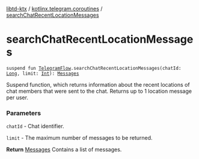 [libtd-ktx](../index.md) / [kotlinx.telegram.coroutines](index.md) / [searchChatRecentLocationMessages](./search-chat-recent-location-messages.md)

# searchChatRecentLocationMessages

`suspend fun `[`TelegramFlow`](../kotlinx.telegram.core/-telegram-flow/index.md)`.searchChatRecentLocationMessages(chatId: `[`Long`](https://kotlinlang.org/api/latest/jvm/stdlib/kotlin/-long/index.html)`, limit: `[`Int`](https://kotlinlang.org/api/latest/jvm/stdlib/kotlin/-int/index.html)`): `[`Messages`](https://tdlibx.github.io/td/docs/org/drinkless/td/libcore/telegram/TdApi/Messages.html)

Suspend function, which returns information about the recent locations of chat members that were
sent to the chat. Returns up to 1 location message per user.

### Parameters

`chatId` - Chat identifier.

`limit` - The maximum number of messages to be returned.

**Return**
[Messages](https://tdlibx.github.io/td/docs/org/drinkless/td/libcore/telegram/TdApi/Messages.html) Contains a list of messages.

